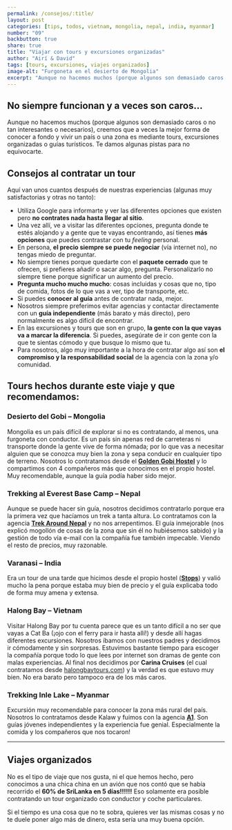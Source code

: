 ```yaml
---
permalink: /consejos/:title/
layout: post
categories: [tips, todos, vietnam, mongolia, nepal, india, myanmar]
number: "09"
backbutton: true
share: true
title: "Viajar con tours y excursiones organizadas"
author: "Airí & David"
tags: [tours, excursiones, viajes organizados]
image-alt: "Furgoneta en el desierto de Mongolia"
excerpt: "Aunque no hacemos muchos (porque algunos son demasiado caros y no tan interesantes y/o necesarios), creemos que a veces la mejor forma de conocer a fondo y vivir un país o una zona es mediante tours, excursiones organizadas o guías turísticos..."
---
```


## No siempre funcionan y a veces son caros...

Aunque no hacemos muchos (porque algunos son demasiado caros o no tan interesantes o necesarios), creemos que a veces la mejor forma de conocer a fondo y vivir un país o una zona es mediante tours, excursiones organizadas o guías turísticos. Te damos algunas pistas para no equivocarte.

## Consejos al contratar un tour
Aquí van unos cuantos después de nuestras experiencias (algunas muy satisfactorias y otras no tanto):

- Utiliza Google para informarte y ver las diferentes opciones que existen pero **no contrates nada hasta llegar al sitio**.
- Una vez allí, ve a visitar las diferentes opciones, pregunta donde te estés alojando y a gente que te vayas encontrando, así tienes **más opciones** que puedes contrastar con tu *feeling* personal.
- En persona, **el precio siempre se puede negociar** (vía internet no), no tengas miedo de preguntar.
- No siempre tienes porque quedarte con el **paquete cerrado** que te ofrecen, si prefieres añadir o sacar algo, pregunta. Personalizarlo no siempre tiene porque significar un aumento del precio.
- **Pregunta mucho mucho mucho**: cosas incluidas y cosas que no, tipo de comida, fotos de lo que vas a ver, tipo de transporte, etc.
- Si puedes **conocer al guía** antes de contratar nada, mejor. 
- Nosotros siempre preferimos evitar agencias y contactar directamente con un **guía independiente** (más barato y más directo), pero normalmente es algo difícil de encontrar. 
- En las excursiones y tours que son en grupo, **la gente con la que vayas va a marcar la diferencia**. Si puedes, asegúrate de ir con gente con la que te sientas cómodo y que busque lo mismo que tu. 
- Para nosotros, algo muy importante a la hora de contratar algo así son **el compromiso y la responsabilidad social** de la agencia con la zona y/o comunidad.

## Tours hechos durante este viaje y que recomendamos:

### Desierto del Gobi – Mongolia
Mongolia es un país difícil de explorar si no es contratando, al menos, una furgoneta con conductor. Es un país sin apenas red de carreteras ni transporte donde la gente vive de forma nómada; por lo que vas a necesitar alguien que se conozca muy bien la zona y sepa conducir en cualquier tipo de terreno. Nosotros lo contratamos desde el [**Golden Gobi Hostel**][ref1] y lo compartimos con 4 compañeros más que conocimos en el propio hostel. Muy recomendable, aunque la guía podía haber sido mejor.

### Trekking al Everest Base Camp – Nepal
Aunque se puede hacer sin guía, nosotros decidimos contratarlo porque era la primera vez que hacíamos un trek a tanta altura. Lo contratamos con la agencia [**Trek Around Nepal**][ref2] y no nos arrepentimos. El guía inmejorable (nos explicó mogollón de cosas de la zona que sin él no hubiésemos sabido) y la gestión de todo vía e-mail con la compañía fue también impecable. Viendo el resto de precios, muy razonable. 

### Varanasi – India
Era un tour de una tarde que hicimos desde el propio hostel ([**Stops**][ref3]) y valió mucho la pena porque estaba muy bien de precio y el guía explicaba todo de forma muy amena y extensa. 

### Halong Bay – Vietnam
Visitar Halong Bay por tu cuenta parece que es un tanto difícil a no ser que vayas a Cat Ba (¡ojo con el ferry para ir hasta allí!) y desde allí hagas diferentes excursiones. Nosotros íbamos con nuestros padres y decidimos ir cómodamente y sin sorpresas. Estuvimos bastante tiempo para escoger la compañía porque todo lo que lees por internet son dramas de gente con malas experiencias. Al final nos decidimos por **Carina Cruises** (el cual contratamos desde [halongbaytours.com][ref4]) y la verdad es que estuvo muy bien. No era barato pero tampoco era de los más caros. 

### Trekking Inle Lake – Myanmar
Excursión muy recomendable para conocer la zona más rural del país. Nosotros lo contratamos desde Kalaw y fuimos con la agencia [**A1**][ref5]. Son guías jóvenes independientes y la experiencia fue genial. Especialmente la comida y los compañeros que nos tocaron! 

<hr>

## Viajes organizados
No es el tipo de viaje que nos gusta, ni el que hemos hecho, pero conocimos a una chica china en un avión que nos contó que se había recorrido el **60% de SriLanka en 5 días!!!!!!** Eso solamente era posible contratando un tour organizado con conductor y coche particulares. 

Si el tiempo es una cosa que no te sobra, quieres ver las mismas cosas y no te duele poner algo más de dinero, esta sería una muy buena opción. 


[ref1]: http://goldengobi.com/
[ref2]: http://trekaroundnepal.com/
[ref3]: https://www.gostops.com/hostels/hostels-varanasi/
[ref4]: https://www.halongbaytours.com/cruise/carina-cruise.html 
[ref5]: http://a1trekking.blogspot.my/p/contact-us.html 


 
